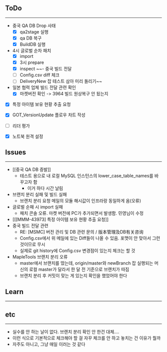 ## ToDo
---
- 중국 QA DB Drop 사태
	- [x] qa2stage 실행
	- [x] qa DB 복구
	- [x] BuildDB 실행
- 4시 글로벌 순차 패치
	- [x] import
	- [x] 3시 prepare
	- [x] inspect
~~- 중국 빌드 전달
	- [ ] Config.csv diff 체크
	- [ ] DeliveryNew 잡 테스트 삼아 미리 돌리기~~
- 일본 협력 업체 빌드 전달 관련 확인
	- [x] 마켓버전 확인 -> 3964 빌드 원상복구 안 됬는지 
- [x] 특정 아이템 보유 현황 추출 요청
- [x] GOT_VersionUpdate 플로우 차트 작성
- [ ] 리더 평가
- [x] 노트북 원격 설정


## Issues
---
- [[중국 QA DB 증발]]
	- 테스트 용으로 내 로컬 MySQL 인스턴스의 lower_case_table_names를 바꾸고자 함
		- 이거 하다 시간 날림
- 브랜치 분리 실패 및 빌드 실패
	- 브랜치 분리 요청 메일의 모듈 해시값이 인프라랑 동일하게 옴(오류)
- 글로벌 순패 시 import 실패
	- 패치 콘솔 오류. 마켓 버전에 PC가 추가되면서 발생함. 민영님이 수정
- [[[MMM-43973] 특정 아이템 보유 현황 추출 요청]]
- 중국 빌드 전달 관련
	- RE: [MSMC] 버전 관리 및 DB 관련 문의 / 版本管理及DB有关咨询
	- Config.csv에서 위 메일에 있는 Diff들이 나올 수 있음. 포맷이 안 맞아서 그런 것이므로 무시
	- 실제로 git history에 Config.csv 변경점이 있는지 체크는 할 것
- MapleTools 브랜치 분리 오류
	- master에서 브랜치를 땄는데, origin/master와 newBranch 잡 실행되는 머신의 로컬 master가 달라서 한 달 전 기준으로 브랜치가 따짐
	- 브랜치 분리 후 커밋이 맞는 게 있는지 확인을 했었어야 한다


## Learn
---


## etc
---
- 실수를 안 하는 날이 없다. 브랜치 분리 확인 안 한건 대체.... 
- 이런 식으로 기본적으로 체크해야 할 걸 자꾸 체크를 안 하고 놓치는 건 이유가 뭘까
- 자주도 아니고, 그냥 매일 이러는 것 같다